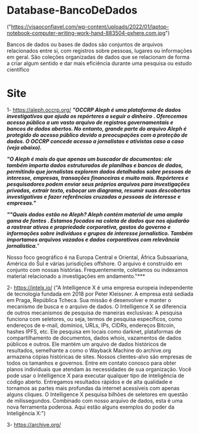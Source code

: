 # Database-BancoDeDados


("https://visaoconfiavel.com/wp-content/uploads/2022/01/laptop-notebook-computer-writing-work-hand-883504-pxhere.com.jpg")

Bancos de dados ou bases de dados são conjuntos de arquivos relacionados entre si, com registros sobre pessoas, lugares ou informações em geral. São coleções organizadas de dados que se relacionam de forma a criar algum sentido e dar mais eficiência durante uma pesquisa ou estudo científico



# Site

1- https://aleph.occrp.org/ 
***"OCCRP Aleph é uma plataforma de dados investigativos que ajuda os repórteres a seguir o dinheiro . Oferecemos acesso público a um vasto arquivo de registros governamentais e bancos de dados abertos. No entanto, grande parte do arquivo Aleph é protegido do acesso público devido a preocupações com a proteção de dados. O OCCRP concede acesso a jornalistas e ativistas caso a caso (veja abaixo).***

***"O Aleph é mais do que apenas um buscador de documentos: ele também importa dados estruturados de planilhas e bancos de dados, permitindo que jornalistas explorem dados detalhados sobre pessoas de interesse, empresas, transações financeiras e muito mais. Repórteres e pesquisadores podem enviar seus próprios arquivos para investigações privadas, extrair texto, esboçar um diagrama, resumir suas descobertas investigativas e fazer referências cruzadas a pessoas de interesse e empresas."***

***""Quais dados estão no Aleph?
Aleph contém material de uma ampla gama de fontes . Estamos focados na coleta de dados que nos ajudarão a rastrear ativos e propriedade corporativa, gastos do governo e informações sobre indivíduos e grupos de interesse jornalístico. Também importamos arquivos vazados e dados corporativos com relevância jornalística.***"

Nosso foco geográfico é na Europa Central e Oriental, África Subsaariana, América do Sul e várias jurisdições offshore. O arquivo é construído em conjunto com nossas histórias. Frequentemente, coletamos ou indexamos material relacionado a investigações em andamento."***

2- https://intelx.io/
("A Intelligence X é uma empresa europeia independente de tecnologia fundada em 2018 por Peter Kleissner. A empresa está sediada em Praga, República Tcheca. Sua missão é desenvolver e manter o mecanismo de busca e o arquivo de dados.
O Intelligence X se diferencia de outros mecanismos de pesquisa de maneiras exclusivas:
A pesquisa funciona com seletores, ou seja, termos de pesquisa específicos, como endereços de e-mail, domínios, URLs, IPs, CIDRs, endereços Bitcoin, hashes IPFS, etc.
Ele pesquisa em locais como darknet, plataformas de compartilhamento de documentos, dados whois, vazamentos de dados públicos e outros.
Ele mantém um arquivo de dados históricos de resultados, semelhante a como o Wayback Machine do archive.org armazena cópias históricas de sites.
Nossos clientes-alvo são empresas de todos os tamanhos e governos. Entre em contato conosco para obter planos individuais que atendam às necessidades de sua organização.
Você pode usar o Intelligence X para executar qualquer tipo de inteligência de código aberto. Entregamos resultados rápidos e de alta qualidade e tornamos as partes mais profundas da internet acessíveis com apenas alguns cliques. O Intelligence X pesquisa bilhões de seletores em questão de milissegundos. Combinado com nosso arquivo de dados, esta é uma nova ferramenta poderosa. Aqui estão alguns exemplos do poder da Inteligência X:")


3- https://archive.org/
